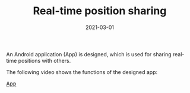 ﻿---
title: "Real-time position sharing"
collection: Application
type: "Application"
permalink: /talks/2021-07-01-talk-3
venue: "Xi'an Jiaotong-Liverpool University"
date: 2021-03-01
location: "Suzhou, China"
---

An Android application (App) is designed, which is used for sharing real-time positions with others.

The following video shows the functions of the designed app:

[App](https://drive.google.com/file/d/1YWiFQCBPi4qLiThqvDnecJnMT1Mq4wmi/view?usp=sharing)

